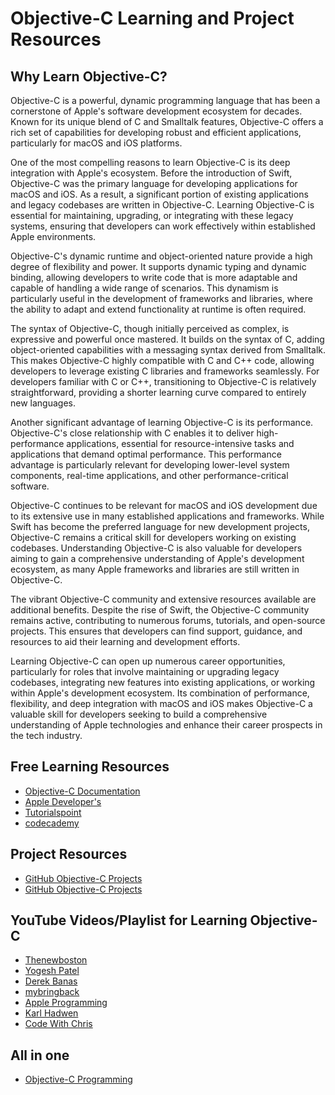 # Objective-C Learning and Project Resources

## Why Learn Objective-C?

Objective-C is a powerful, dynamic programming language that has been a cornerstone of Apple's software development ecosystem for decades. Known for its unique blend of C and Smalltalk features, Objective-C offers a rich set of capabilities for developing robust and efficient applications, particularly for macOS and iOS platforms.

One of the most compelling reasons to learn Objective-C is its deep integration with Apple's ecosystem. Before the introduction of Swift, Objective-C was the primary language for developing applications for macOS and iOS. As a result, a significant portion of existing applications and legacy codebases are written in Objective-C. Learning Objective-C is essential for maintaining, upgrading, or integrating with these legacy systems, ensuring that developers can work effectively within established Apple environments.

Objective-C's dynamic runtime and object-oriented nature provide a high degree of flexibility and power. It supports dynamic typing and dynamic binding, allowing developers to write code that is more adaptable and capable of handling a wide range of scenarios. This dynamism is particularly useful in the development of frameworks and libraries, where the ability to adapt and extend functionality at runtime is often required.

The syntax of Objective-C, though initially perceived as complex, is expressive and powerful once mastered. It builds on the syntax of C, adding object-oriented capabilities with a messaging syntax derived from Smalltalk. This makes Objective-C highly compatible with C and C++ code, allowing developers to leverage existing C libraries and frameworks seamlessly. For developers familiar with C or C++, transitioning to Objective-C is relatively straightforward, providing a shorter learning curve compared to entirely new languages.

Another significant advantage of learning Objective-C is its performance. Objective-C's close relationship with C enables it to deliver high-performance applications, essential for resource-intensive tasks and applications that demand optimal performance. This performance advantage is particularly relevant for developing lower-level system components, real-time applications, and other performance-critical software.

Objective-C continues to be relevant for macOS and iOS development due to its extensive use in many established applications and frameworks. While Swift has become the preferred language for new development projects, Objective-C remains a critical skill for developers working on existing codebases. Understanding Objective-C is also valuable for developers aiming to gain a comprehensive understanding of Apple's development ecosystem, as many Apple frameworks and libraries are still written in Objective-C.

The vibrant Objective-C community and extensive resources available are additional benefits. Despite the rise of Swift, the Objective-C community remains active, contributing to numerous forums, tutorials, and open-source projects. This ensures that developers can find support, guidance, and resources to aid their learning and development efforts.

Learning Objective-C can open up numerous career opportunities, particularly for roles that involve maintaining or upgrading legacy codebases, integrating new features into existing applications, or working within Apple's development ecosystem. Its combination of performance, flexibility, and deep integration with macOS and iOS makes Objective-C a valuable skill for developers seeking to build a comprehensive understanding of Apple technologies and enhance their career prospects in the tech industry.

## Free Learning Resources
- [Objective-C Documentation](https://developer.apple.com/library/archive/documentation/Cocoa/Conceptual/ProgrammingWithObjectiveC/Introduction/Introduction.html)
- [Apple Developer's ](https://developer.apple.com/library/archive/documentation/Cocoa/Conceptual/ObjectiveC/Introduction/introObjectiveC.html)
- [Tutorialspoint](https://www.tutorialspoint.com/objective_c/index.htm)
- [codecademy](https://www.codecademy.com/resources/docs/swift/objective-c)

## Project Resources
- [GitHub Objective-C Projects](https://github.com/trending/objective-c)
- [GitHub Objective-C Projects](https://github.com/topics/objective-c)

## YouTube Videos/Playlist for Learning Objective-C
- [Thenewboston](https://youtube.com/playlist?list=PL640F44F1C97BA581&si=zTsz4k2bdIfO0Zwb)
- [Yogesh Patel](https://youtube.com/playlist?list=PLWZIhpNhtvfoNC3gEHCHA4rZCDwb8f8R9&si=EoTIShBarGpqxTE3)
- [Derek Banas](https://youtu.be/5esQqZIJ83g?si=I7wOJ7n2cbkgrEcF)
- [mybringback](https://youtube.com/playlist?list=PL0CFA8DF2A8A00C65&si=2F4MdksdeYPk2tGi)
- [Apple Programming](https://youtube.com/playlist?list=PL38860A77CF9B4923&si=4EoP3kftC8u4OrfY)
- [Karl Hadwen](https://youtube.com/playlist?list=PLpP9FLMkNf54g8JOXmr0rluK8sACgsr6f&si=tYWqEpMazzrLR_ky)
- [Code With Chris](https://youtube.com/playlist?list=PLMRqhzcHGw1ZoYJA9Uo9O1L5ZsLNdPBul&si=lz4_go9DivyRCgH8)

## All in one
- [Objective-C Programming](https://www.appcoda.com/ios-programming-course/)
